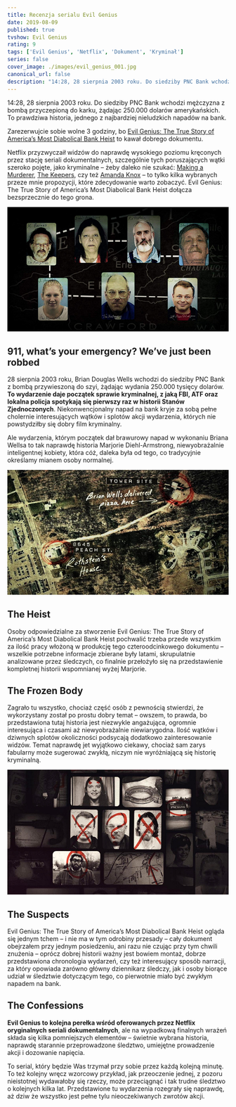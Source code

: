 ```yaml
---
title: Recenzja serialu Evil Genius
date: 2019-08-09
published: true
tvshow: Evil Genius
rating: 9
tags: ['Evil Genius', 'Netflix', 'Dokument', 'Kryminał']
series: false
cover_image: ./images/evil_genius_001.jpg
canonical_url: false
description: "14:28, 28 sierpnia 2003 roku. Do siedziby PNC Bank wchodzi mężczyzna z bombą przyczepioną do karku, żądając 250.000 dolarów amerykańskich. To prawdziwa historia, jednego z najbardziej nieludzkich napadów na bank."
---
```


14:28, 28 sierpnia 2003 roku. Do siedziby PNC Bank wchodzi mężczyzna z bombą przyczepioną do karku, żądając 250.000 dolarów amerykańskich. To prawdziwa historia, jednego z najbardziej nieludzkich napadów na bank.

Zarezerwujcie sobie wolne 3 godziny, bo [Evil Genius: The True Story of America’s Most Diabolical Bank Heist](https://www.imdb.com/title/tt8342862/) to kawał dobrego dokumentu.

Netflix przyzwyczaił widzów do naprawdę wysokiego poziomu kręconych przez stację seriali dokumentalnych, szczególnie tych poruszających wątki szeroko pojęte, jako kryminalne – żeby daleko nie szukać: [Making a Murderer](https://www.imdb.com/title/tt5189670/), [The Keepers](https://www.imdb.com/title/tt6792200/), czy też [Amanda Knox](https://www.imdb.com/title/tt5952332/) – to tylko kilka wybranych przeze mnie propozycji, które zdecydowanie warto zobaczyć. Evil Genius: The True Story of America’s Most Diabolical Bank Heist dołącza bezsprzecznie do tego grona.

![Image](./images/evil_genius_002.jpg)

## 911, what’s your emergency? We’ve just been robbed

28 sierpnia 2003 roku, Brian Douglas Wells wchodzi do siedziby PNC Bank z bombą przywieszoną do szyi, żądając wydania 250.000 tysięcy dolarów. **To wydarzenie daje początek sprawie kryminalnej, z jaką FBI, ATF oraz lokalna policja spotykają się pierwszy raz w historii Stanów Zjednoczonych**. Niekonwencjonalny napad na bank kryje za sobą pełne cholernie interesujących wątków i splotów akcji wydarzenia, których nie powstydziłby się dobry film kryminalny.

Ale wydarzenia, którym początek dał brawurowy napad w wykonaniu Briana Wellsa to tak naprawdę historia Marjorie Diehl-Armstrong, niewyobrażalnie inteligentnej kobiety, która cóż, daleka była od tego, co tradycyjnie określamy mianem osoby normalnej.

![Image](./images/evil_genius_003.jpg)

## The Heist

Osoby odpowiedzialne za stworzenie Evil Genius: The True Story of America’s Most Diabolical Bank Heist pochwalić trzeba przede wszystkim za ilość pracy włożoną w produkcję tego czteroodcinkowego dokumentu – wszelkie potrzebne informacje zbierane były latami, skrupulatnie analizowane przez śledczych, co finalnie przełożyło się na przedstawienie kompletnej historii wspomnianej wyżej Marjorie.

## The Frozen Body

Zagrało tu wszystko, chociaż część osób z pewnością stwierdzi, że wykorzystany został po prostu dobry temat – owszem, to prawda, bo przedstawiona tutaj historia jest niezwykle angażująca, ogromnie interesująca i czasami aż niewyobrażalnie niewiarygodna. Ilość wątków i dziwnych splotów okoliczności podsycają dodatkowo zainteresowanie widzów. Temat naprawdę jet wyjątkowo ciekawy, chociaż sam zarys fabularny może sugerować zwykłą, niczym nie wyróżniającą się historię kryminalną.

![Image](./images/evil_genius_004.jpg)

## The Suspects

Evil Genius: The True Story of America’s Most Diabolical Bank Heist ogląda się jednym tchem – i nie ma w tym odrobiny przesady – cały dokument obejrzałem przy jednym posiedzeniu, ani razu nie czując przy tym chwili znużenia – oprócz dobrej historii ważny jest bowiem montaż, dobrze przedstawiona chronologia wydarzeń, czy też interesujący sposób narracji, za który opowiada zarówno główny dziennikarz śledczy, jak i osoby biorące udział w śledztwie dotyczącym tego, co pierwotnie miało być zwykłym napadem na bank.

## The Confessions

**Evil Genius to kolejna perełka wśród oferowanych przez Netflix oryginalnych seriali dokumentalnych**, ale na wypadkową finalnych wrażeń składa się kilka pomniejszych elementów – świetnie wybrana historia, naprawdę starannie przeprowadzone śledztwo, umiejętne prowadzenie akcji i dozowanie napięcia.

To serial, który będzie Was trzymał przy sobie przez każdą kolejną minutę. To też kolejny wręcz wzorcowy przykład, jak przeoczenie jednej, z pozoru nieistotnej wydawałoby się rzeczy, może przeciągnąć i tak trudne śledztwo o kolejnych kilka lat. Przedstawione tu wydarzenia rozegrały się naprawdę, aż dziw że wszystko jest pełne tylu nieoczekiwanych zwrotów akcji.